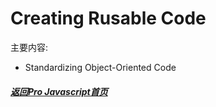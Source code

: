 # Creating Rusable Code   
主要内容:   
- Standardizing Object-Oriented Code   


##### [返回Pro Javascript首页](#/md/projavascript/index.md   "返回")   
